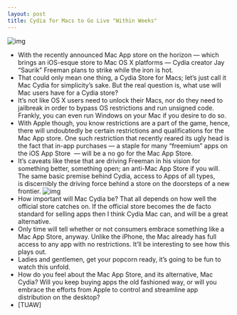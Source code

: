 ```yaml
---
layout: post
title: Cydia for Macs to Go Live "Within Weeks"
---
```

![img](http://media.idownloadblog.com/wp-content/uploads/2010/12/Mac-Cydia-e1292033603921.png)
* With the recently announced Mac App store on the horizon — which brings an iOS-esque store to Mac OS X platforms — Cydia creator Jay “Saurik” Freeman plans to strike while the iron is hot.
* That could only mean one thing, a Cydia Store for Macs; let’s just call it Mac Cydia for simplicity’s sake. But the real question is, what use will Mac users have for a Cydia store?
* It’s not like OS X users need to unlock their Macs, nor do they need to jailbreak in order to bypass OS restrictions and run unsigned code. Frankly, you can even run Windows on your Mac if you desire to do so.
* With Apple though, you know restrictions are a part of the game, hence, there will undoubtedly be certain restrictions and qualifications for the Mac App store. One such restriction that recently reared its ugly head is the fact that in-app purchases — a staple for many “freemium” apps on the iOS App Store  — will be a no go for the Mac App Store.
* It’s caveats like these that are driving Freeman in his vision for something better, something open; an anti-Mac App Store if you will. The same basic premise behind Cydia, access to Apps of all types, is discernibly the driving force behind a store on the doorsteps of a new frontier.
![img](http://media.idownloadblog.com/wp-content/uploads/2010/12/Saurik.jpg)
* How important will Mac Cydia be? That all depends on how well the official store catches on. If the official store becomes the de facto standard for selling apps then I think Cydia Mac can, and will be a great alternative.
* Only time will tell whether or not consumers embrace something like a Mac App Store, anyway. Unlike the iPhone, the Mac already has full access to any app with no restrictions. It’ll be interesting to see how this plays out.
* Ladies and gentlemen, get your popcorn ready, it’s going to be fun to watch this unfold.
* How do you feel about the Mac App Store, and its alternative, Mac Cydia? Will you keep buying apps the old fashioned way, or will you embrace the efforts from Apple to control and streamline app distribution on the desktop?
* [TUAW]

